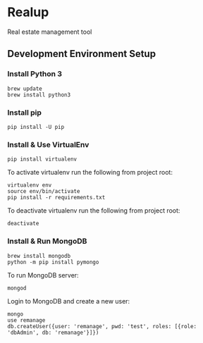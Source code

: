 # Realup

Real estate management tool

## Development Environment Setup

### Install Python 3

```
brew update
brew install python3
```

### Install pip

`pip install -U pip`

### Install & Use VirtualEnv

`pip install virtualenv`

To activate virtualenv run the following from project root:

```
virtualenv env
source env/bin/activate
pip install -r requirements.txt
```

To deactivate virtualenv run the following from project root:

`deactivate`

### Install & Run MongoDB

```
brew install mongodb
python -m pip install pymongo
```

To run MongoDB server:

`mongod`

Login to MongoDB and create a new user:

```
mongo
use remanage
db.createUser({user: 'remanage', pwd: 'test', roles: [{role: 'dbAdmin', db: 'remanage'}]})
```
